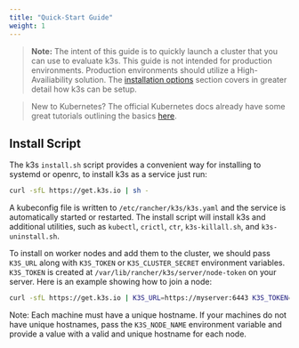 ```yaml
---
title: "Quick-Start Guide"
weight: 1
---
```


>**Note:** The intent of this guide is to quickly launch a cluster that you can use to evaluate k3s. This guide is not intended for production environments. Production environments should utilize a High-Availiability solution. The [installation options](../installation) section covers in greater detail how k3s can be setup.

> New to Kubernetes? The official Kubernetes docs already have some great tutorials outlining the basics [here](https://kubernetes.io/docs/tutorials/kubernetes-basics/).

Install Script
--------------
The k3s `install.sh` script provides a convenient way for installing to systemd or openrc,
to install k3s as a service just run:
```bash
curl -sfL https://get.k3s.io | sh -
```

A kubeconfig file is written to `/etc/rancher/k3s/k3s.yaml` and the service is automatically started or restarted.
The install script will install k3s and additional utilities, such as `kubectl`, `crictl`, `ctr`, `k3s-killall.sh`, and `k3s-uninstall.sh`.

To install on worker nodes and add them to the cluster, we should pass `K3S_URL` along with `K3S_TOKEN` or `K3S_CLUSTER_SECRET` environment variables. `K3S_TOKEN` is created at `/var/lib/rancher/k3s/server/node-token` on your server. Here is an example showing how to join a node:

```bash
curl -sfL https://get.k3s.io | K3S_URL=https://myserver:6443 K3S_TOKEN=XXX sh -
```

Note: Each machine must have a unique hostname. If your machines do not have unique hostnames, pass the `K3S_NODE_NAME` environment variable and provide a value with a valid and unique hostname for each node.
